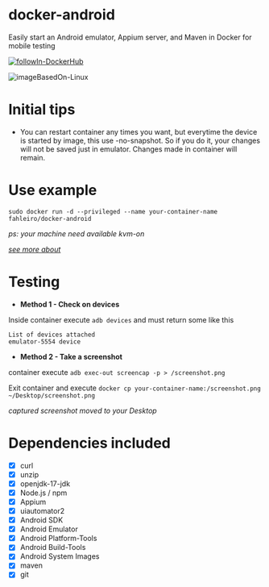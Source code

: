# docker-android
Easily start an Android emulator, Appium server, and Maven in Docker for mobile testing

[![followIn-DockerHub](https://img.shields.io/badge/followIn-DockerHub-blue?logo=docker&logoColor=white)](https://hub.docker.com/repository/docker/fahleiro/docker-android/general/ "Go to Docker homepage")

![imageBasedOn-Linux](https://img.shields.io/badge/imageBasedOn-Linux-purple?logo=linux&logoColor=white)

# Initial tips
- You can restart container any times you want, but everytime the device is started by image, this use -no-snapshot. So if you do it, your changes will not be saved just in emulator. Changes made in container will remain.

# Use example
```
sudo docker run -d --privileged --name your-container-name fahleiro/docker-android
```

_ps: your machine need available kvm-on_

[_see more about_](https://developer.android.com/studio/run/emulator-acceleration)

# Testing

- **Method 1 - Check on devices**

Inside container execute ```adb devices``` and must return some like this
```
List of devices attached
emulator-5554 device
```

- **Method 2 - Take a screenshot**

container execute ```adb exec-out screencap -p > /screenshot.png```

Exit container and execute ```docker cp your-container-name:/screenshot.png ~/Desktop/screenshot.png```

_captured screenshot moved to your Desktop_

# Dependencies included
- [X] curl
- [X] unzip
- [X] openjdk-17-jdk
- [X] Node.js /  npm
- [X] Appium
- [X] uiautomator2
- [X] Android SDK
- [X] Android Emulator
- [X] Android Platform-Tools
- [X] Android Build-Tools
- [X] Android System Images
- [X] maven
- [X] git
